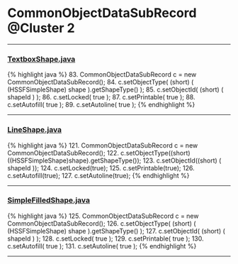 # CommonObjectDataSubRecord @Cluster 2

***

### [TextboxShape.java](https://searchcode.com/codesearch/view/15642364/)
{% highlight java %}
83. CommonObjectDataSubRecord c = new CommonObjectDataSubRecord();
84. c.setObjectType( (short) ( (HSSFSimpleShape) shape ).getShapeType() );
85. c.setObjectId( (short) ( shapeId ) );
86. c.setLocked( true );
87. c.setPrintable( true );
88. c.setAutofill( true );
89. c.setAutoline( true );
{% endhighlight %}

***

### [LineShape.java](https://searchcode.com/codesearch/view/15642361/)
{% highlight java %}
121. CommonObjectDataSubRecord c = new CommonObjectDataSubRecord();
122. c.setObjectType((short) ((HSSFSimpleShape)shape).getShapeType());
123. c.setObjectId((short) ( shapeId ));
124. c.setLocked(true);
125. c.setPrintable(true);
126. c.setAutofill(true);
127. c.setAutoline(true);
{% endhighlight %}

***

### [SimpleFilledShape.java](https://searchcode.com/codesearch/view/15642355/)
{% highlight java %}
125. CommonObjectDataSubRecord c = new CommonObjectDataSubRecord();
126. c.setObjectType( (short) ( (HSSFSimpleShape) shape ).getShapeType() );
127. c.setObjectId( (short) ( shapeId ) );
128. c.setLocked( true );
129. c.setPrintable( true );
130. c.setAutofill( true );
131. c.setAutoline( true );
{% endhighlight %}

***


